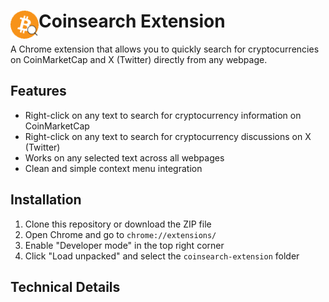 # <img src="public/icons/icon_48.png" width="45" align="left"> Coinsearch Extension

A Chrome extension that allows you to quickly search for cryptocurrencies on CoinMarketCap and X (Twitter) directly from any webpage.

## Features

- Right-click on any text to search for cryptocurrency information on CoinMarketCap
- Right-click on any text to search for cryptocurrency discussions on X (Twitter)
- Works on any selected text across all webpages
- Clean and simple context menu integration

## Installation

1. Clone this repository or download the ZIP file
2. Open Chrome and go to `chrome://extensions/`
3. Enable "Developer mode" in the top right corner
4. Click "Load unpacked" and select the `coinsearch-extension` folder

## Technical Details
